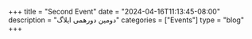 +++
title = "Second Event"
date = "2024-04-16T11:13:45-08:00"
description = "دومین دورهمی ایلاگ"
categories = ["Events"]
type = "blog"
+++






